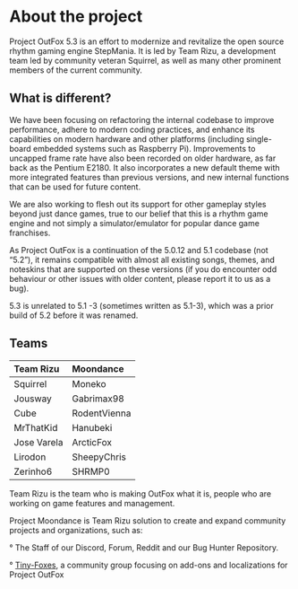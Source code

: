# About the project
Project OutFox 5.3 is an effort to modernize and revitalize the open source rhythm gaming engine StepMania. It is led by Team Rizu, a development team led by community veteran Squirrel, as well as many other prominent members of the current community.

## What is different?

We have been focusing on refactoring the internal codebase to improve performance, adhere to modern coding practices, and enhance its capabilities on modern hardware and other platforms (including single-board embedded systems such as Raspberry Pi). Improvements to uncapped frame rate have also been recorded on older hardware, as far back as the Pentium E2180. It also incorporates a new default theme with more integrated features than previous versions, and new internal functions that can be used for future content.

We are also working to flesh out its support for other gameplay styles beyond just dance games, true to our belief that this is a rhythm game engine and not simply a simulator/emulator for popular dance game franchises.

As Project OutFox is a continuation of the 5.0.12 and 5.1 codebase (not “5.2”), it remains compatible with almost all existing songs, themes, and noteskins that are supported on these versions (if you do encounter odd behaviour or other issues with older content, please report it to us as a bug).

5.3 is unrelated to 5.1 -3 (sometimes written as 5.1-3), which was a prior build of 5.2 before it was renamed.

## Teams

Team Rizu | Moondance
:------------ | :-------------
Squirrel | Moneko
Jousway | Gabrimax98
Cube | RodentVienna
MrThatKid | Hanubeki
Jose Varela | ArcticFox
Lirodon | SheepyChris
Zerinho6 | SHRMP0

Team Rizu is the team who is making OutFox what it is, people who are working on game features and management.

Project Moondance is Team Rizu solution to create and expand community projects and organizations, such as:

° The Staff of our Discord, Forum, Reddit and our Bug Hunter Repository.

° [Tiny-Foxes](https://github.com/Tiny-Foxes), a community group focusing on add-ons and localizations for Project OutFox